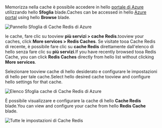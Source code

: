 <span data-ttu-id="2f244-101">Memorizza nella cache è possibile accedere in hello [portale di Azure](https://portal.azure.com) utilizzando hello **Sfoglia** blade.</span><span class="sxs-lookup"><span data-stu-id="2f244-101">Caches can be accessed in hello [Azure portal](https://portal.azure.com) using hello **Browse** blade.</span></span>

![Pannello Sfoglia di Cache Redis di Azure](media/redis-cache-browse/redis-cache-browse.png)

<span data-ttu-id="2f244-103">le cache, fare clic su tooview **più servizi > cache Redis**.</span><span class="sxs-lookup"><span data-stu-id="2f244-103">tooview your caches, click **More services > Redis Caches**.</span></span> <span data-ttu-id="2f244-104">Se visitate tooa Cache Redis di recente, è possibile fare clic su **cache Redis** direttamente dall'elenco di hello senza fare clic su **più servizi**.</span><span class="sxs-lookup"><span data-stu-id="2f244-104">If you have recently browsed tooa Redis Cache, you can click **Redis Caches** directly from hello list without clicking **More services**.</span></span>

<span data-ttu-id="2f244-105">Selezionare tooview cache di hello desiderato e configurare le impostazioni di hello per tale cache.</span><span class="sxs-lookup"><span data-stu-id="2f244-105">Select hello desired cache tooview and configure hello settings for that cache.</span></span>

![Elenco Sfoglia cache di Cache Redis di Azure](media/redis-cache-browse/redis-caches.png)

<span data-ttu-id="2f244-107">È possibile visualizzare e configurare la cache di hello **Cache Redis** blade.</span><span class="sxs-lookup"><span data-stu-id="2f244-107">You can view and configure your cache from hello **Redis Cache** blade.</span></span>

![Tutte le impostazioni di Cache Redis](media/redis-cache-browse/redis-cache-blade.png)

